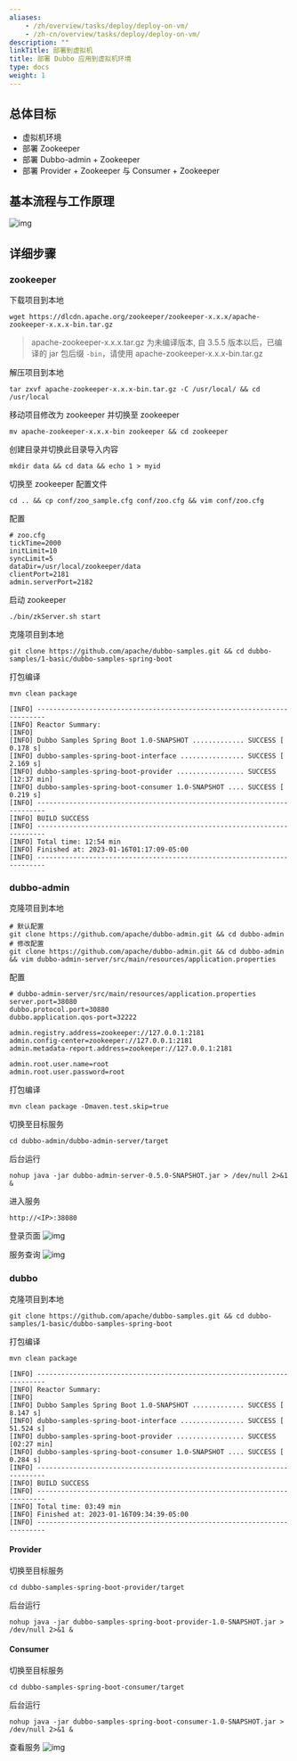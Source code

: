 ```yaml
---
aliases:
    - /zh/overview/tasks/deploy/deploy-on-vm/
    - /zh-cn/overview/tasks/deploy/deploy-on-vm/
description: ""
linkTitle: 部署到虚拟机
title: 部署 Dubbo 应用到虚拟机环境
type: docs
weight: 1
---
```




## 总体目标
- 虚拟机环境
- 部署 Zookeeper
- 部署 Dubbo-admin + Zookeeper
- 部署 Provider + Zookeeper 与 Consumer + Zookeeper

## 基本流程与工作原理

![img](/imgs/v3/tasks/deploy/linux.jpg)

## 详细步骤

### zookeeper

下载项目到本地
```
wget https://dlcdn.apache.org/zookeeper/zookeeper-x.x.x/apache-zookeeper-x.x.x-bin.tar.gz
```

> apache-zookeeper-x.x.x.tar.gz 为未编译版本, 自 3.5.5 版本以后，已编译的 jar 包后缀 `-bin`，请使用 apache-zookeeper-x.x.x-bin.tar.gz

解压项目到本地
```
tar zxvf apache-zookeeper-x.x.x-bin.tar.gz -C /usr/local/ && cd /usr/local
```

移动项目修改为 zookeeper 并切换至 zookeeper
```
mv apache-zookeeper-x.x.x-bin zookeeper && cd zookeeper
```

创建目录并切换此目录导入内容
```
mkdir data && cd data && echo 1 > myid
```

切换至 zookeeper 配置文件
```
cd .. && cp conf/zoo_sample.cfg conf/zoo.cfg && vim conf/zoo.cfg
```

配置
```
# zoo.cfg
tickTime=2000
initLimit=10
syncLimit=5
dataDir=/usr/local/zookeeper/data
clientPort=2181
admin.serverPort=2182
```

启动 zookeeper
```
./bin/zkServer.sh start
```

克隆项目到本地
```
git clone https://github.com/apache/dubbo-samples.git && cd dubbo-samples/1-basic/dubbo-samples-spring-boot
```

打包编译
```
mvn clean package
```

```
[INFO] ------------------------------------------------------------------------
[INFO] Reactor Summary:
[INFO]
[INFO] Dubbo Samples Spring Boot 1.0-SNAPSHOT ............. SUCCESS [  0.178 s]
[INFO] dubbo-samples-spring-boot-interface ................ SUCCESS [  2.169 s]
[INFO] dubbo-samples-spring-boot-provider ................. SUCCESS [12:37 min]
[INFO] dubbo-samples-spring-boot-consumer 1.0-SNAPSHOT .... SUCCESS [  0.219 s]
[INFO] ------------------------------------------------------------------------
[INFO] BUILD SUCCESS
[INFO] ------------------------------------------------------------------------
[INFO] Total time: 12:54 min
[INFO] Finished at: 2023-01-16T01:17:09-05:00
[INFO] ------------------------------------------------------------------------
```

### dubbo-admin

克隆项目到本地
```
# 默认配置
git clone https://github.com/apache/dubbo-admin.git && cd dubbo-admin
# 修改配置
git clone https://github.com/apache/dubbo-admin.git && cd dubbo-admin && vim dubbo-admin-server/src/main/resources/application.properties
```

配置
```
# dubbo-admin-server/src/main/resources/application.properties
server.port=38080
dubbo.protocol.port=30880
dubbo.application.qos-port=32222

admin.registry.address=zookeeper://127.0.0.1:2181
admin.config-center=zookeeper://127.0.0.1:2181
admin.metadata-report.address=zookeeper://127.0.0.1:2181

admin.root.user.name=root
admin.root.user.password=root
```
打包编译
```
mvn clean package -Dmaven.test.skip=true
```

切换至目标服务
```
cd dubbo-admin/dubbo-admin-server/target
```

后台运行
```
nohup java -jar dubbo-admin-server-0.5.0-SNAPSHOT.jar > /dev/null 2>&1 &
```

进入服务
```
http://<IP>:38080
```

登录页面
![img](/imgs/v3/tasks/deploy/dubbo-admin-login.jpg)

服务查询
![img](/imgs/v3/tasks/deploy/dubbo-admin-page.jpg)

### dubbo

克隆项目到本地
```
git clone https://github.com/apache/dubbo-samples.git && cd dubbo-samples/1-basic/dubbo-samples-spring-boot
```

打包编译
```
mvn clean package
```

```
[INFO] ------------------------------------------------------------------------
[INFO] Reactor Summary:
[INFO]
[INFO] Dubbo Samples Spring Boot 1.0-SNAPSHOT ............. SUCCESS [  8.147 s]
[INFO] dubbo-samples-spring-boot-interface ................ SUCCESS [ 51.524 s]
[INFO] dubbo-samples-spring-boot-provider ................. SUCCESS [02:27 min]
[INFO] dubbo-samples-spring-boot-consumer 1.0-SNAPSHOT .... SUCCESS [  0.284 s]
[INFO] ------------------------------------------------------------------------
[INFO] BUILD SUCCESS
[INFO] ------------------------------------------------------------------------
[INFO] Total time: 03:49 min
[INFO] Finished at: 2023-01-16T09:34:39-05:00
[INFO] ------------------------------------------------------------------------
```

#### Provider

切换至目标服务
```
cd dubbo-samples-spring-boot-provider/target
```

后台运行
```
nohup java -jar dubbo-samples-spring-boot-provider-1.0-SNAPSHOT.jar > /dev/null 2>&1 &
```

#### Consumer

切换至目标服务
```
cd dubbo-samples-spring-boot-consumer/target
```

后台运行
```
nohup java -jar dubbo-samples-spring-boot-consumer-1.0-SNAPSHOT.jar > /dev/null 2>&1 &
```

查看服务
![img](/imgs/v3/tasks/deploy/consumer-provider.jpg)
